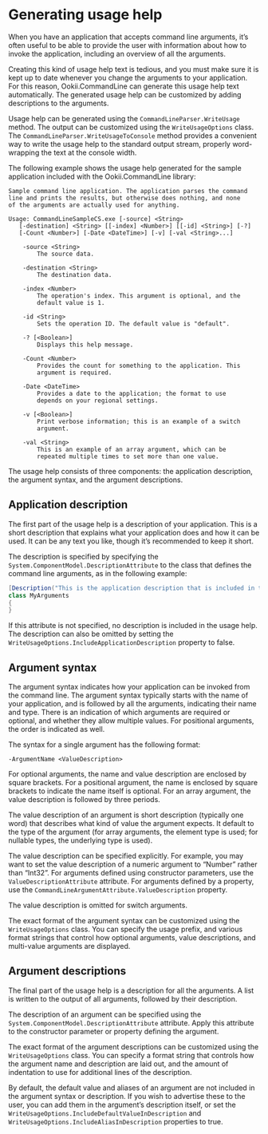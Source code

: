 # Generating usage help

When you have an application that accepts command line arguments, it’s often useful to be able to provide the user with information about how to invoke the application, including an overview of all the arguments.

Creating this kind of usage help text is tedious, and you must make sure it is kept up to date whenever you change the arguments to your application. For this reason, Ookii.CommandLine can generate this usage help text automatically. The generated usage help can be customized by adding descriptions to the arguments.

Usage help can be generated using the `CommandLineParser.WriteUsage` method. The output can be customized using the `WriteUsageOptions` class. The `CommandLineParser.WriteUsageToConsole` method provides a convenient way to write the usage help to the standard output stream, properly word-wrapping the text at the console width.

The following example shows the usage help generated for the sample application included with the Ookii.CommandLine library:

```
Sample command line application. The application parses the command
line and prints the results, but otherwise does nothing, and none
of the arguments are actually used for anything.

Usage: CommandLineSampleCS.exe [-source] <String>
   [-destination] <String> [[-index] <Number>] [[-id] <String>] [-?]
   [-Count <Number>] [-Date <DateTime>] [-v] [-val <String>...]

    -source <String>
        The source data.

    -destination <String>
        The destination data.

    -index <Number>
        The operation's index. This argument is optional, and the
        default value is 1.

    -id <String>
        Sets the operation ID. The default value is "default".

    -? [<Boolean>]
        Displays this help message.

    -Count <Number>
        Provides the count for something to the application. This
        argument is required.

    -Date <DateTime>
        Provides a date to the application; the format to use
        depends on your regional settings.

    -v [<Boolean>]
        Print verbose information; this is an example of a switch
        argument.

    -val <String>
        This is an example of an array argument, which can be
        repeated multiple times to set more than one value.
```

The usage help consists of three components: the application description, the argument syntax, and the argument descriptions.

## Application description

The first part of the usage help is a description of your application. This is a short description that explains what your application does and how it can be used. It can be any text you like, though it’s recommended to keep it short.

The description is specified by specifying the `System.ComponentModel.DescriptionAttribute` to the class that defines the command line arguments, as in the following example:

```csharp
[Description("This is the application description that is included in the usage help.")]
class MyArguments
{
}
```

If this attribute is not specified, no description is included in the usage help. The description can also be omitted by setting the `WriteUsageOptions.IncludeApplicationDescription` property to false.

## Argument syntax

The argument syntax indicates how your application can be invoked from the command line. The argument syntax typically starts with the name of your application, and is followed by all the arguments, indicating their name and type. There is an indication of which arguments are required or optional, and whether they allow multiple values. For positional arguments, the order is indicated as well.

The syntax for a single argument has the following format:

    -ArgumentName <ValueDescription>

For optional arguments, the name and value description are enclosed by square brackets. For a positional argument, the name is enclosed by square brackets to indicate the name itself is optional. For an array argument, the value description is followed by three periods.

The value description of an argument is short description (typically one word) that describes what kind of value the argument expects. It default to the type of the argument (for array arguments, the element type is used; for nullable types, the underlying type is used).

The value description can be specified explicitly. For example, you may want to set the value description of a numeric argument to “Number” rather than “Int32”. For arguments defined using constructor parameters, use the `ValueDescriptionAttribute` attribute. For arguments defined by a property, use the `CommandLineArgumentAttribute.ValueDescription` property.

The value description is omitted for switch arguments.

The exact format of the argument syntax can be customized using the `WriteUsageOptions` class. You can specify the usage prefix, and various format strings that control how optional arguments, value descriptions, and multi-value arguments are displayed.

## Argument descriptions

The final part of the usage help is a description for all the arguments. A list is written to the output of all arguments, followed by their description.

The description of an argument can be specified using the `System.ComponentModel.DescriptionAttribute` attribute. Apply this attribute to the constructor parameter or property defining the argument.

The exact format of the argument descriptions can be customized using the `WriteUsageOptions` class. You can specify a format string that controls how the argument name and description are laid out, and the amount of indentation to use for additional lines of the description.

By default, the default value and aliases of an argument are not included in the argument syntax or description. If you wish to advertise these to the user, you can add them in the argument’s description itself, or set the `WriteUsageOptions.IncludeDefaultValueInDescription` and `WriteUsageOptions.IncludeAliasInDescription` properties to true.
